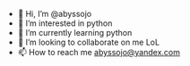 - 👋 Hi, I’m @abyssojo
- 👀 I’m interested in python
- 🌱 I’m currently learning python
- 💞️ I’m looking to collaborate on me LoL
- 📫 How to reach me abyssojo@yandex.com

<!---
abyssojo/abyssojo is a ✨ special ✨ repository because its `README.md` (this file) appears on your GitHub profile.
You can click the Preview link to take a look at your changes.
--->
